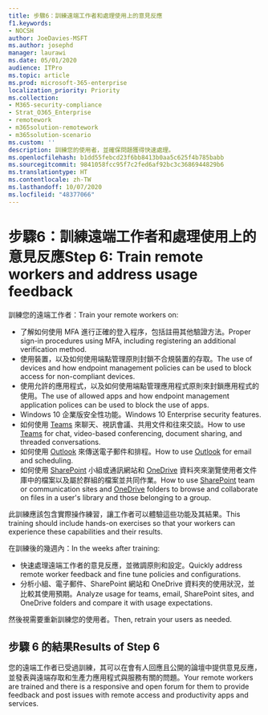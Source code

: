 ```yaml
---
title: 步驟6：訓練遠端工作者和處理使用上的意見反應
f1.keywords:
- NOCSH
author: JoeDavies-MSFT
ms.author: josephd
manager: laurawi
ms.date: 05/01/2020
audience: ITPro
ms.topic: article
ms.prod: microsoft-365-enterprise
localization_priority: Priority
ms.collection:
- M365-security-compliance
- Strat_O365_Enterprise
- remotework
- m365solution-remotework
- m365solution-scenario
ms.custom: ''
description: 訓練您的使用者，並確保問題獲得快速處理。
ms.openlocfilehash: b1dd55febcd23f6bb8413b0aa5c625f4b785babb
ms.sourcegitcommit: 9841058fcc95f7c2fed6af92bc3c3686944829b6
ms.translationtype: HT
ms.contentlocale: zh-TW
ms.lasthandoff: 10/07/2020
ms.locfileid: "48377066"
---
```

# <a name="step-6-train-remote-workers-and-address-usage-feedback"></a><span data-ttu-id="cd0f6-103">步驟6：訓練遠端工作者和處理使用上的意見反應</span><span class="sxs-lookup"><span data-stu-id="cd0f6-103">Step 6: Train remote workers and address usage feedback</span></span>

<span data-ttu-id="cd0f6-104">訓練您的遠端工作者：</span><span class="sxs-lookup"><span data-stu-id="cd0f6-104">Train your remote workers on:</span></span>

- <span data-ttu-id="cd0f6-105">了解如何使用 MFA 進行正確的登入程序，包括註冊其他驗證方法。</span><span class="sxs-lookup"><span data-stu-id="cd0f6-105">Proper sign-in procedures using MFA, including registering an additional verification method.</span></span>
- <span data-ttu-id="cd0f6-106">使用裝置，以及如何使用端點管理原則封鎖不合規裝置的存取。</span><span class="sxs-lookup"><span data-stu-id="cd0f6-106">The use of devices and how endpoint management policies can be used to block access for non-compliant devices.</span></span>
- <span data-ttu-id="cd0f6-107">使用允許的應用程式，以及如何使用端點管理應用程式原則來封鎖應用程式的使用。</span><span class="sxs-lookup"><span data-stu-id="cd0f6-107">The use of allowed apps and how endpoint management application polices can be used to block the use of apps.</span></span>
- <span data-ttu-id="cd0f6-108">Windows 10 企業版安全性功能。</span><span class="sxs-lookup"><span data-stu-id="cd0f6-108">Windows 10 Enterprise security features.</span></span>
- <span data-ttu-id="cd0f6-109">如何使用 [Teams](https://docs.microsoft.com/microsoftteams/training-microsoft-teams-landing-page) 來聊天、視訊會議、共用文件和往來交談。</span><span class="sxs-lookup"><span data-stu-id="cd0f6-109">How to use [Teams](https://docs.microsoft.com/microsoftteams/training-microsoft-teams-landing-page) for chat, video-based conferencing, document sharing, and threaded conversations.</span></span>
- <span data-ttu-id="cd0f6-110">如何使用 [Outlook](https://support.office.com/article/outlook-training-8a5b816d-9052-4190-a5eb-494512343cca) 來傳送電子郵件和排程。</span><span class="sxs-lookup"><span data-stu-id="cd0f6-110">How to use [Outlook](https://support.office.com/article/outlook-training-8a5b816d-9052-4190-a5eb-494512343cca) for email and scheduling.</span></span>
- <span data-ttu-id="cd0f6-111">如何使用 [SharePoint](https://support.office.com/article/sharepoint-online-video-training-cb8ef501-84db-4427-ac77-ec2009fb8e23) 小組或通訊網站和 [OneDrive](https://support.office.com/article/onedrive-video-training-1f608184-b7e6-43ca-8753-2ff679203132) 資料夾來瀏覽使用者文件庫中的檔案以及屬於群組的檔案並共同作業。</span><span class="sxs-lookup"><span data-stu-id="cd0f6-111">How to use [SharePoint](https://support.office.com/article/sharepoint-online-video-training-cb8ef501-84db-4427-ac77-ec2009fb8e23) team or communication sites and [OneDrive](https://support.office.com/article/onedrive-video-training-1f608184-b7e6-43ca-8753-2ff679203132) folders to browse and collaborate on files in a user's library and those belonging to a group.</span></span>

<span data-ttu-id="cd0f6-112">此訓練應該包含實際操作練習，讓工作者可以體驗這些功能及其結果。</span><span class="sxs-lookup"><span data-stu-id="cd0f6-112">This training should include hands-on exercises so that your workers can experience these capabilities and their results.</span></span>

<span data-ttu-id="cd0f6-113">在訓練後的幾週內：</span><span class="sxs-lookup"><span data-stu-id="cd0f6-113">In the weeks after training:</span></span>

- <span data-ttu-id="cd0f6-114">快速處理遠端工作者的意見反應，並微調原則和設定。</span><span class="sxs-lookup"><span data-stu-id="cd0f6-114">Quickly address remote worker feedback and fine tune policies and configurations.</span></span>
- <span data-ttu-id="cd0f6-115">分析小組、電子郵件、SharePoint 網站和 OneDrive 資料夾的使用狀況，並比較其使用預期。</span><span class="sxs-lookup"><span data-stu-id="cd0f6-115">Analyze usage for teams, email, SharePoint sites, and OneDrive folders and compare it with usage expectations.</span></span>

<span data-ttu-id="cd0f6-116">然後視需要重新訓練您的使用者。</span><span class="sxs-lookup"><span data-stu-id="cd0f6-116">Then, retrain your users as needed.</span></span>

## <a name="results-of-step-6"></a><span data-ttu-id="cd0f6-117">步驟 6 的結果</span><span class="sxs-lookup"><span data-stu-id="cd0f6-117">Results of Step 6</span></span>

<span data-ttu-id="cd0f6-118">您的遠端工作者已受過訓練，其可以在會有人回應且公開的論壇中提供意見反應，並發表與遠端存取和生產力應用程式與服務有關的問題。</span><span class="sxs-lookup"><span data-stu-id="cd0f6-118">Your remote workers are trained and there is a responsive and open forum for them to provide feedback and post issues with remote access and productivity apps and services.</span></span>

